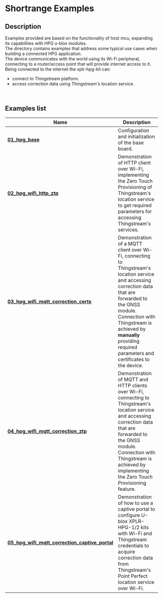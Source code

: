 # Shortrange Examples

## Description
Examples provided are based on the functionality of host mcu, expanding its capabilities with HPG u-blox modules.<br>
The directory contains examples that address some typical use cases when building a connected HPG application.<br>
The device communicates with the world using its Wi-Fi peripheral, connecting to a router/access point that will provide internet access to it.<br>
Being connected to the internet the xplr-hpg-kit can:
- connect to Thingstream platform.
- access correction data using Thingstream's location service.
<br>

## Examples list

| Name | Description |
| --- | --- |
| **[01_hpg_base](./01_hpg_base/)** | Configuration and initialization of the base board. |
| **[02_hpg_wifi_http_ztp](./02_hpg_wifi_http_ztp/)** | Demonstration of HTTP client over Wi-Fi, implementing the Zero Touch Provisioning of Thingstream's location service to get required parameters for accessing Thingstream's services. |
| **[03_hpg_wifi_mqtt_correction_certs](./03_hpg_wifi_mqtt_correction_certs/)** | Demonstration of a MQTT client over Wi-Fi, connecting to Thingstream's location service and accessing correction data that are forwarded to the GNSS module. <br>Connection with Thingstream is achieved by **manually** providing required parameters and certificates to the device. |
| **[04_hpg_wifi_mqtt_correction_ztp](./04_hpg_wifi_mqtt_correction_ztp/)** | Demonstration of MQTT and HTTP clients over Wi-Fi, connecting to Thingstream's location service and accessing correction data that are forwarded to the GNSS module.<br> Connection with Thingstream is achieved by implementing the Zero Touch Provisioning feature. |
| **[05_hpg_wifi_mqtt_correction_captive_portal](./05_hpg_wifi_mqtt_correction_captive_portal/)** | Demonstration of how to use a captive portal to configure U-blox XPLR-HPG-1/2 kits with Wi-Fi and Thingstream credentials to acquire correction data from Thingstream's Point Perfect location service over Wi-Fi. |

